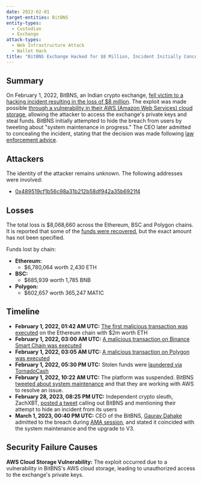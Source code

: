 ```yaml
---
date: 2022-02-01
target-entities: BitBNS
entity-types:
  - Custodian
  - Exchange
attack-types: 
  - Web Infrastructure Attack
  - Wallet Hack
title: "BitBNS Exchange Hacked for $8 Million, Incident Initially Concealed"
---
```


## Summary

On February 1, 2022, BitBNS, an Indian crypto exchange, [fell victim to a hacking incident resulting in the loss of $8 million](https://cryptoslate.com/indian-exchange-bitbns-admits-it-was-hacked-for-7-5m-last-february/). The exploit was made possible [through a vulnerability in their AWS (Amazon Web Services) cloud storage](https://twitter.com/bitbns/status/1511652074895056906), allowing the attacker to access the exchange's private keys and steal funds. BitBNS initially attempted to hide the breach from users by tweeting about "system maintenance in progress." The CEO later admitted to concealing the incident, stating that the decision was made following [law enforcement advice](https://finance.yahoo.com/news/indian-crypto-exchange-bitbns-says-131724142.html). 

## Attackers

The identity of the attacker remains unknown. The following addresses were involved:

- [0x489519cf1b56c98a31b212b58df942a35b6921f4](https://etherscan.io/address/0x489519cf1b56c98a31b212b58df942a35b6921f4)

## Losses

The total loss is $8,068,660 across the Ethereum, BSC and Polygon chains. It is reported that some of the [funds were recovered](https://www.binance.com/en/feed/post/263618), but the exact amount has not been specified.

Funds lost by chain:
- **Ethereum:**
	- $6,780,064 worth 2,430 ETH
- **BSC:**
	- $685,939 worth 1,785 BNB
- **Polygon:**
	- $602,657 worth 365,247 MATIC

## Timeline

- **February 1, 2022, 01:42 AM UTC:** [The first malicious transaction was executed](https://etherscan.io/tx/0x236d2a7a055eefa359d9c9c387fb180c360512e34879122622b85dce5cfd3c5b) on the Ethereum chain with $2m worth ETH
- **February 1, 2022, 03:00 AM UTC:** [A malicious transaction on Binance Smart Chain was executed](https://bscscan.com/tx/0xab2dc386ac4e12900d340364cc4ddf4c404af8af58e5c35a6ebbddd63fe3e65c)
- **February 1, 2022, 03:05 AM UTC:** [A malicious transaction on Polygon was executed](https://polygonscan.com/tx/0xdcbe57222a3bcc49fa1f8cf693102ff4ef8d7d925d1dec2548b49ab866865127)
- **February 1, 2022, 05:30 PM UTC:** Stolen funds were [laundered via TornadoCash](https://etherscan.io/tx/0xf2869ae2b0f161dcf96c4a1f2fcf8e021e8f320bacec5f49852b03ff3506bf487)
- **February 1, 2022, 10:22 AM UTC:** The platform was suspended. BitBNS [tweeted about system maintenance](https://twitter.com/bitbns/status/1488487981040402436) and that they are working with AWS to resolve an issue.
- **February 28, 2023, 08:25 PM UTC:** Independent crypto sleuth, ZachXBT, [posted a tweet](https://twitter.com/zachxbt/status/1630665458134163476) calling out BitBNS and mentioning their attempt to hide an incident from its users
- **March 1, 2023, 00:40 PM UTC:** CEO of the BitBNS, [Gaurav Dahake](https://twitter.com/gauravdahake) admitted to the breach during [AMA session](https://www.youtube.com/watch?v=97zBXf8Tw-0), and stated it coincided with the system maintenance and the upgrade to V3.

## Security Failure Causes

**AWS Cloud Storage Vulnerability:** The exploit occurred due to a vulnerability in BitBNS's AWS cloud storage, leading to unauthorized access to the exchange's private keys.
